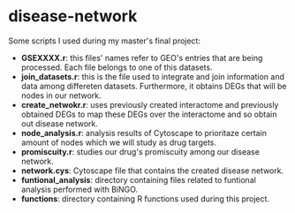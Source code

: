 # disease-network
Some scripts I used during my master's final project:

- **GSEXXXX.r**: this files' names refer to GEO's entries that are being processed. Each file belongs to one of this datasets.
- **join_datasets.r**: this is the file used to integrate and join information and data among differeten datasets. Furthermore, it obtains DEGs that will be nodes in our network.
- **create_netwokr.r**: uses previously created interactome and previously obtained DEGs to map these DEGs over the interactome and so obtain out disease network.
- **node_analysis.r**: analysis results of Cytoscape to prioritaze certain amount of nodes which we will study as drug targets.
- **promiscuity.r**: studies our drug's promiscuity among our disease network.
- **network.cys**: Cytoscape file that contains the created disease network.
- **funtional_analysis**: directory containing files related to funtional analysis performed with BiNGO.
- **functions**: directory containing R functions used during this project.
